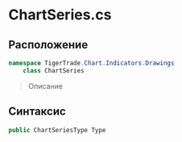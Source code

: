 
# ChartSeries.cs
## Расположение
```csharp
namespace TigerTrade.Chart.Indicators.Drawings  
    class ChartSeries
```

> Описание

## Синтаксис
```csharp
public ChartSeriesType Type
```
